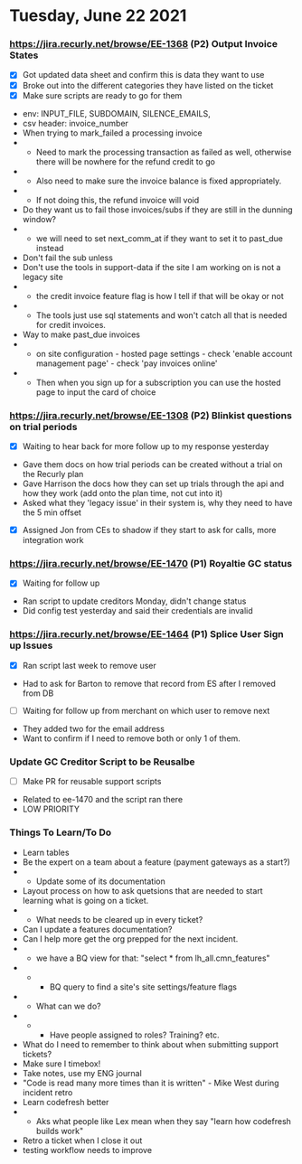 # Tuesday, June 22 2021

### https://jira.recurly.net/browse/EE-1368 (P2) Output Invoice States
- [x] Got updated data sheet and confirm this is data they want to use
- [x] Broke out into the different categories they have listed on the ticket
- [x] Make sure scripts are ready to go for them
* env: INPUT_FILE, SUBDOMAIN, SILENCE_EMAILS,
* csv header: invoice_number
* When trying to mark_failed a processing invoice
* * Need to mark the processing transaction as failed as well, otherwise there will be nowhere for the refund credit to go
* * Also need to make sure the invoice balance is fixed appropriately.
* * If not doing this, the refund invoice will void
* Do they want us to fail those invoices/subs if they are still in the dunning window?
* * we will need to set next_comm_at if they want to set it to past_due instead
* Don't fail the sub unless
* Don't use the tools in support-data if the site I am working on is not a legacy site
* * the credit invoice feature flag is how I tell if that will be okay or not
* * The tools just use sql statements and won't catch all that is needed for credit invoices.
* Way to make past_due invoices
* * on site configuration - hosted page settings - check 'enable account management page' - check 'pay invoices online'
* * Then when you sign up for a subscription you can use the hosted page to input the card of choice

### https://jira.recurly.net/browse/EE-1308 (P2) Blinkist questions on trial periods
- [x] Waiting to hear back for more follow up to my response yesterday
* Gave them docs on how trial periods can be created without a trial on the Recurly plan
* Gave Harrison the docs how they can set up trials through the api and how they work (add onto the plan time, not cut into it)
* Asked what they 'legacy issue' in their system is, why they need to have the 5 min offset
- [x] Assigned Jon from CEs to shadow if they start to ask for calls, more integration work

### https://jira.recurly.net/browse/EE-1470 (P1) Royaltie GC status
- [x] Waiting for follow up
* Ran script to update creditors Monday, didn't change status
* Did config test yesterday and said their credentials are invalid

### https://jira.recurly.net/browse/EE-1464 (P1) Splice User Sign up Issues
- [x] Ran script last week to remove user
* Had to ask for Barton to remove that record from ES after I removed from DB
- [ ] Waiting for follow up from merchant on which user to remove next
* They added two for the email address
* Want to confirm if I need to remove both or only 1 of them.

### Update GC Creditor Script to be Reusalbe
- [ ] Make PR for reusable support scripts
* Related to ee-1470 and the script ran there
* LOW PRIORITY

### Things To Learn/To Do
* Learn tables
* Be the expert on a team about a feature (payment gateways as a start?)
* * Update some of its documentation
* Layout process on how to ask quetsions that are needed to start learning what is going on a ticket.
* * What needs to be cleared up in every ticket?
* Can I update a features documentation?
* Can I help more get the org prepped for the next incident.
* * we have a BQ view for that: "select * from lh_all.cmn_features"
* * * BQ query to find a site's site settings/feature flags
* * What can we do?
* * * Have people assigned to roles? Training? etc.
* What do I need to remember to think about when submitting support tickets?
* Make sure I timebox!
* Take notes, use my ENG journal
* "Code is read many more times than it is written" - Mike West during incident retro
* Learn codefresh better
* * Aks what people like Lex mean when they say "learn how codefresh builds work"
* Retro a ticket when I close it out
* testing workflow needs to improve

